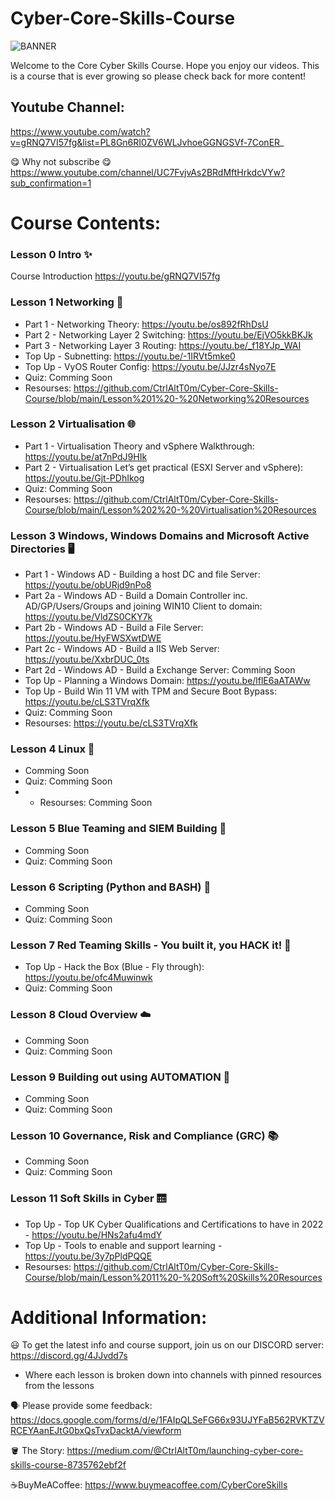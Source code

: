 # Cyber-Core-Skills-Course

![BANNER](https://github.com/CtrlAltT0m/Cyber-Core-Skills-Course/blob/main/WELCOME.gif)

Welcome to the Core Cyber Skills Course. Hope you enjoy our videos.
This is a course that is ever growing so please check back for more content!

## Youtube Channel:
https://www.youtube.com/watch?v=gRNQ7VI57fg&list=PL8Gn6RI0ZV6WLJvhoeGGNGSVf-7ConER_

😋 Why not subscribe 😋 https://www.youtube.com/channel/UC7FvjvAs2BRdMftHrkdcVYw?sub_confirmation=1


# Course Contents:

### Lesson 0 Intro ✨
Course Introduction https://youtu.be/gRNQ7VI57fg


### Lesson 1 Networking 🔀
- Part 1 - Networking Theory: https://youtu.be/os892fRhDsU 
- Part 2 - Networking Layer 2 Switching: https://youtu.be/EjVO5kkBKJk 
- Part 3 - Networking Layer 3 Routing: https://youtu.be/_f18YJp_WAI 
- Top Up - Subnetting: https://youtu.be/-1IRVt5mke0 
- Top Up - VyOS Router Config: https://youtu.be/JJzr4sNyo7E
- Quiz: Comming Soon
- Resourses: https://github.com/CtrlAltT0m/Cyber-Core-Skills-Course/blob/main/Lesson%201%20-%20Networking%20Resources


### Lesson 2 Virtualisation 🌐
- Part 1 - Virtualisation Theory and vSphere Walkthrough: https://youtu.be/at7nPdJ9HIk
- Part 2 - Virtualisation Let’s get practical (ESXI Server and vSphere): https://youtu.be/Gjt-PDhIkog
- Quiz: Comming Soon
- Resourses: https://github.com/CtrlAltT0m/Cyber-Core-Skills-Course/blob/main/Lesson%202%20-%20Virtualisation%20Resources

### Lesson 3 Windows, Windows Domains and Microsoft Active Directories 🖥️
- Part 1 - Windows AD - Building a host DC and file Server: https://youtu.be/obURjd9nPo8
- Part 2a - Windows AD - Build a Domain Controller inc. AD/GP/Users/Groups and joining WIN10 Client to domain: https://youtu.be/VldZS0CKY7k
- Part 2b - Windows AD - Build a File Server: https://youtu.be/HyFWSXwtDWE
- Part 2c - Windows AD - Build a IIS Web Server: https://youtu.be/XxbrDUC_0ts
- Part 2d - Windows AD - Build a Exchange Server: Comming Soon
- Top Up - Planning a Windows Domain: https://youtu.be/lflE6aATAWw
- Top Up - Build Win 11 VM with TPM and Secure Boot Bypass: https://youtu.be/cLS3TVrqXfk
- Quiz: Comming Soon
- Resourses: https://youtu.be/cLS3TVrqXfk

### Lesson 4 Linux 🐧
- Comming Soon
- Quiz: Comming Soon
- - Resourses: Comming Soon

### Lesson 5 Blue Teaming and SIEM Building 📘
- Comming Soon
- Quiz: Comming Soon

### Lesson 6 Scripting (Python and BASH) 🐍
- Comming Soon
- Quiz: Comming Soon

### Lesson 7 Red Teaming Skills - You built it, you HACK it! 📕
- Top Up - Hack the Box (Blue - Fly through): https://youtu.be/ofc4Muwinwk
- Quiz: Comming Soon


### Lesson 8 Cloud Overview ☁️
- Comming Soon
- Quiz: Comming Soon


### Lesson 9 Building out using AUTOMATION 🧱
- Comming Soon
- Quiz: Comming Soon


### Lesson 10 Governance, Risk and Compliance (GRC)  📚
- Comming Soon
- Quiz: Comming Soon


### Lesson 11 Soft Skills in Cyber 🛗
- Top Up - Top UK Cyber Qualifications and Certifications to have in 2022 - https://youtu.be/HNs2afu4mdY
- Top Up - Tools to enable and support learning - https://youtu.be/3y7pPldPQQE
- Resourses: https://github.com/CtrlAltT0m/Cyber-Core-Skills-Course/blob/main/Lesson%2011%20-%20Soft%20Skills%20Resources




# Additional Information:

😃 To get the latest info and course support, join us on our DISCORD server: 
https://discord.gg/4JJvdd7s
- Where each lesson is broken down into channels with pinned resources from the lessons


🗣️ Please provide some feedback: 
https://docs.google.com/forms/d/e/1FAIpQLSeFG66x93UJYFaB562RVKTZVRCEYAanEJtG0bxQsTvxDacktA/viewform



🪣 The Story:
https://medium.com/@CtrlAltT0m/launching-cyber-core-skills-course-8735762ebf2f


☕BuyMeACoffee:
https://www.buymeacoffee.com/CyberCoreSkills
